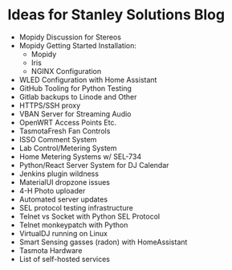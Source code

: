 # Ideas for Stanley Solutions Blog
* Mopidy Discussion for Stereos
* Mopidy Getting Started Installation:
  * Mopidy
  * Iris
  * NGINX Configuration
* WLED Configuration with Home Assistant
* GitHub Tooling for Python Testing
* Gitlab backups to Linode and Other
* HTTPS/SSH proxy
* VBAN Server for Streaming Audio
* OpenWRT Access Points Etc.
* TasmotaFresh Fan Controls
* ISSO Comment System
* Lab Control/Metering System
* Home Metering Systems w/ SEL-734
* Python/React Server System for DJ Calendar
* Jenkins plugin wildness
* MaterialUI dropzone issues
* 4-H Photo uploader
* Automated server updates
* SEL protocol testing infrastructure
* Telnet vs Socket with Python SEL Protocol
* Telnet monkeypatch with Python
* VirtualDJ running on Linux
* Smart Sensing gasses (radon) with HomeAssistant
* Tasmota Hardware
* List of self-hosted services
